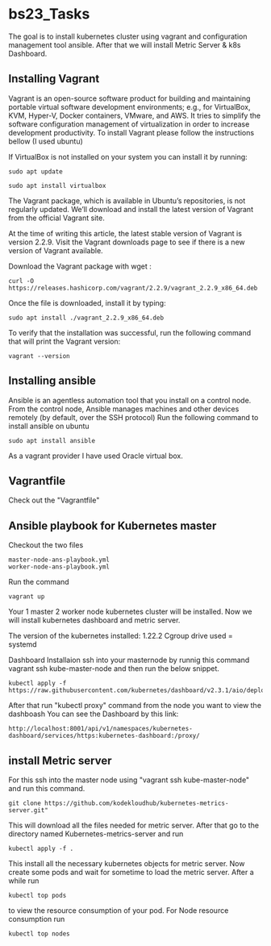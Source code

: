 # bs23_Tasks
The goal is to install kubernetes cluster using vagrant and configuration management tool ansible. After that we will install Metric Server & k8s Dashboard.

## Installing Vagrant

Vagrant is an open-source software product for building and maintaining portable virtual software development environments; e.g., for VirtualBox, KVM, Hyper-V, Docker containers, VMware, and AWS. It tries to simplify the software configuration management of virtualization in order to increase development productivity.
To install Vagrant please follow the instructions bellow (I used ubuntu)

If VirtualBox is not installed on your system you can install it by running:
```
sudo apt update
```
```
sudo apt install virtualbox
```

The Vagrant package, which is available in Ubuntu’s repositories, is not regularly updated. We’ll download and install the latest version of Vagrant from the official Vagrant site.

At the time of writing this article, the latest stable version of Vagrant is version 2.2.9. Visit the Vagrant downloads page to see if there is a new version of Vagrant available.

Download the Vagrant package with wget :

```
curl -O https://releases.hashicorp.com/vagrant/2.2.9/vagrant_2.2.9_x86_64.deb
```
Once the file is downloaded, install it by typing:
```
sudo apt install ./vagrant_2.2.9_x86_64.deb
```

To verify that the installation was successful, run the following command that will print the Vagrant version:
```
vagrant --version
```

## Installing ansible
Ansible is an agentless automation tool that you install on a control node. From the control node, Ansible manages machines and other devices remotely (by default, over the SSH protocol)
Run the following command to install ansible on ubuntu
```
sudo apt install ansible
```
As a vagrant provider I have used Oracle virtual box.

## Vagrantfile
Check out the "Vagrantfile"

## Ansible playbook for Kubernetes master
Checkout the two files
```
master-node-ans-playbook.yml
worker-node-ans-playbook.yml
```

Run the command
```
vagrant up
```

Your 1 master 2 worker node kubernetes cluster will be installed. Now we will install kubernetes dashboard and metric server.

The version of the kubernetes installed: 1.22.2 Cgroup drive used = systemd

Dashboard Installaion ssh into your masternode by runnig this command vagrant ssh kube-master-node and then run the below snippet.
```
kubectl apply -f https://raw.githubusercontent.com/kubernetes/dashboard/v2.3.1/aio/deploy/recommended.yaml
```

After that run "kubectl proxy" command from the node you want to view the dashboash You can see the Dashboard by this link: 
```
http://localhost:8001/api/v1/namespaces/kubernetes-dashboard/services/https:kubernetes-dashboard:/proxy/
```

## install Metric server

For this ssh into the master node using "vagrant ssh kube-master-node" and run this command. 
```
git clone https://github.com/kodekloudhub/kubernetes-metrics-server.git"
```
This will download all the files needed for metric server. After that go to the directory named Kubernetes-metrics-server and run 
```
kubectl apply -f .
```

This install all the necessary kubernetes objects for metric server. Now create some pods and wait for sometime to load the metric server. After a while run 
```
kubectl top pods
```
to view the resource consumption of your pod.
For Node resource consumption run
```
kubectl top nodes
```
